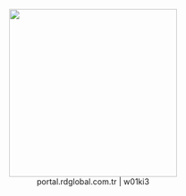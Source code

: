 <p align="center">
    <img src="https://portal.rdglobal.com.tr/img/logo-1.png" style="width: 300px;">
    <br>
    portal.rdglobal.com.tr | w01ki3
</p>